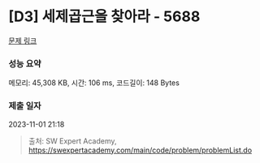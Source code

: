 # [D3] 세제곱근을 찾아라 - 5688 

[문제 링크](https://swexpertacademy.com/main/code/problem/problemDetail.do?contestProbId=AWXVyCaKugQDFAUo) 

### 성능 요약

메모리: 45,308 KB, 시간: 106 ms, 코드길이: 148 Bytes

### 제출 일자

2023-11-01 21:18



> 출처: SW Expert Academy, https://swexpertacademy.com/main/code/problem/problemList.do